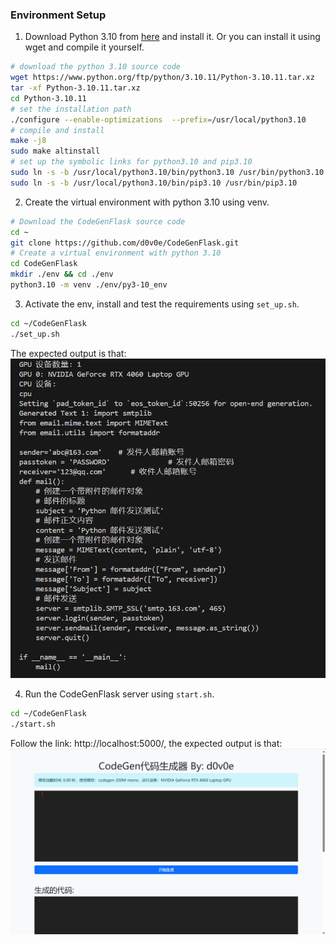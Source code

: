 ### Environment Setup 
1. Download Python 3.10 from [here](https://www.python.org/downloads/) and install it. Or you can install it using wget and compile it yourself.
```bash
# download the python 3.10 source code
wget https://www.python.org/ftp/python/3.10.11/Python-3.10.11.tar.xz
tar -xf Python-3.10.11.tar.xz
cd Python-3.10.11
# set the installation path
./configure --enable-optimizations  --prefix=/usr/local/python3.10
# compile and install
make -j8
sudo make altinstall
# set up the symbolic links for python3.10 and pip3.10
sudo ln -s -b /usr/local/python3.10/bin/python3.10 /usr/bin/python3.10
sudo ln -s -b /usr/local/python3.10/bin/pip3.10 /usr/bin/pip3.10
```
2. Create the virtual environment with python 3.10 using venv.
```bash
# Download the CodeGenFlask source code
cd ~
git clone https://github.com/d0v0e/CodeGenFlask.git
# Create a virtual environment with python 3.10
cd CodeGenFlask
mkdir ./env && cd ./env
python3.10 -m venv ./env/py3-10_env
```
3. Activate the env, install and test the requirements using `set_up.sh`.
```bash
cd ~/CodeGenFlask
./set_up.sh
```
The expected output is that:
![alt text](./images/image1.png)

4. Run the CodeGenFlask server using `start.sh`.
```bash
cd ~/CodeGenFlask
./start.sh
```
Follow the link: http://localhost:5000/, the expected output is that:
![alt text](./images/image2.png)
